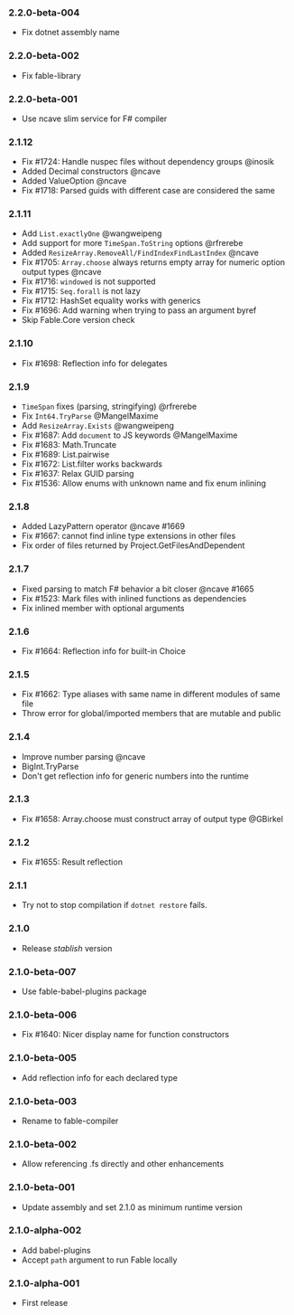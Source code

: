 ### 2.2.0-beta-004

* Fix dotnet assembly name

### 2.2.0-beta-002

* Fix fable-library

### 2.2.0-beta-001

* Use ncave slim service for F# compiler

### 2.1.12

* Fix #1724: Handle nuspec files without dependency groups @inosik
* Added Decimal constructors @ncave
* Added ValueOption @ncave
* Fix #1718: Parsed guids with different case are considered the same

### 2.1.11

* Add `List.exactlyOne` @wangweipeng
* Add support for more `TimeSpan.ToString` options @rfrerebe
* Added `ResizeArray.RemoveAll/FindIndexFindLastIndex` @ncave
* Fix #1705: `Array.choose` always returns empty array for numeric option output types @ncave
* Fix #1716: `windowed` is not supported
* Fix #1715: `Seq.forall` is not lazy
* Fix #1712: HashSet equality works with generics
* Fix #1696: Add warning when trying to pass an argument byref
* Skip Fable.Core version check

### 2.1.10

* Fix #1698: Reflection info for delegates

### 2.1.9

* `TimeSpan` fixes (parsing, stringifying) @rfrerebe
* Fix `Int64.TryParse` @MangelMaxime
* Add `ResizeArray.Exists` @wangweipeng
* Fix #1687: Add `document` to JS keywords @MangelMaxime
* Fix #1683: Math.Truncate
* Fix #1689: List.pairwise
* Fix #1672: List.filter works backwards
* Fix #1637: Relax GUID parsing
* Fix #1536: Allow enums with unknown name and fix enum inlining


### 2.1.8

* Added LazyPattern operator @ncave #1669
* Fix #1667: cannot find inline type extensions in other files
* Fix order of files returned by Project.GetFilesAndDependent

### 2.1.7

* Fixed parsing to match F# behavior a bit closer @ncave #1665
* Fix #1523: Mark files with inlined functions as dependencies
* Fix inlined member with optional arguments

### 2.1.6

* Fix #1664: Reflection info for built-in Choice

### 2.1.5

* Fix #1662: Type aliases with same name in different modules of same file
* Throw error for global/imported members that are mutable and public

### 2.1.4

* Improve number parsing @ncave
* BigInt.TryParse
* Don't get reflection info for generic numbers into the runtime

### 2.1.3

* Fix #1658: Array.choose must construct array of output type @GBirkel

### 2.1.2

* Fix #1655: Result reflection

### 2.1.1

* Try not to stop compilation if `dotnet restore` fails.

### 2.1.0

* Release _stablish_ version

### 2.1.0-beta-007

* Use fable-babel-plugins package

### 2.1.0-beta-006

* Fix #1640: Nicer display name for function constructors

### 2.1.0-beta-005

* Add reflection info for each declared type

### 2.1.0-beta-003

* Rename to fable-compiler

### 2.1.0-beta-002

* Allow referencing .fs directly and other enhancements

### 2.1.0-beta-001

* Update assembly and set 2.1.0 as minimum runtime version

### 2.1.0-alpha-002

* Add babel-plugins
* Accept `path` argument to run Fable locally

### 2.1.0-alpha-001

* First release
